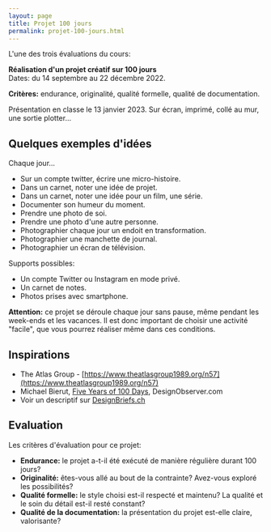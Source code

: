 ```yaml
---
layout: page
title: Projet 100 jours
permalink: projet-100-jours.html
---
```


L'une des trois évaluations du cours:

**Réalisation d'un projet créatif sur 100 jours**  
Dates: du 14 septembre au 22 décembre 2022. 

**Critères:** endurance, originalité, qualité formelle, qualité de documentation. 

Présentation en classe le 13 janvier 2023. Sur écran, imprimé, collé au mur, une sortie plotter... 

## Quelques exemples d'idées 

Chaque jour...

- Sur un compte twitter, écrire une micro-histoire.
- Dans un carnet, noter une idée de projet.
- Dans un carnet, noter une idée pour un film, une série.
- Documenter son humeur du moment.
- Prendre une photo de soi.
- Prendre une photo d'une autre personne.
- Photographier chaque jour un endoit en transformation.
- Photographier une manchette de journal.
- Photographier un écran de télévision.

Supports possibles:

- Un compte Twitter ou Instagram en mode privé.
- Un carnet de notes.
- Photos prises avec smartphone.

**Attention:** ce projet se déroule chaque jour sans pause, même pendant les week-ends et les vacances. Il est donc important de choisir une activité "facile", que vous pourrez réaliser même dans ces conditions.

## Inspirations

- The Atlas Group - [https://www.theatlasgroup1989.org/n57](https://www.theatlasgroup1989.org/n57)
- Michael Bierut, [Five Years of 100 Days](https://designobserver.com/feature/five-years-of-100-days/24678), DesignObserver.com
- Voir un descriptif sur [DesignBriefs.ch](https://designbriefs.ch/100-day-project/)

## Evaluation

Les critères d'évaluation pour ce projet:

- **Endurance:** le projet a-t-il été exécuté de manière régulière durant 100 jours?
- **Originalité:** êtes-vous allé au bout de la contrainte? Avez-vous exploré les possibilités?
- **Qualité formelle:** le style choisi est-il respecté et maintenu? La qualité et le soin du détail est-il resté constant?
- **Qualité de la documentation:** la présentation du projet est-elle claire, valorisante? 